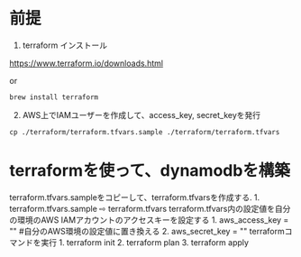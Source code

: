 # 前提
  1. terraform インストール
  
  https://www.terraform.io/downloads.html
  
  or 
  
  ```
  brew install terraform
  ```
  
  2. AWS上でIAMユーザーを作成して、access_key, secret_keyを発行

  ```
  cp ./terraform/terraform.tfvars.sample ./terraform/terraform.tfvars
  ```

# terraformを使って、dynamodbを構築
  terraform.tfvars.sampleをコピーして、terraform.tfvarsを作成する.
    1. terraform.tfvars.sample ⇨ terraform.tfvars
  terraform.tfvars内の設定値を自分の環境のAWS IAMアカウントのアクセスキーを設定する
    1. aws_access_key = "" #自分のAWS環境の設定値に置き換える 
    2. aws_secret_key = ""
  terraformコマンドを実行
    1. terraform init
    2. terraform plan
    3. terraform apply
    
